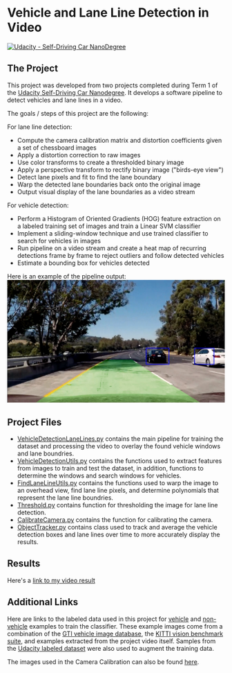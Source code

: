 # Vehicle and Lane Line Detection in Video
[![Udacity - Self-Driving Car NanoDegree](https://s3.amazonaws.com/udacity-sdc/github/shield-carnd.svg)](http://www.udacity.com/drive)

[//]: # (Image References)
[image1]: ./output_images/test5.jpg

The Project
---
This project was developed from two projects completed during Term 1 of the [Udacity Self-Driving Car Nanodegree](http://www.udacity.com/drive). It develops a software pipeline to detect vehicles and lane lines in a video.

The goals / steps of this project are the following:

For lane line detection:
* Compute the camera calibration matrix and distortion coefficients given a set of chessboard images
* Apply a distortion correction to raw images
* Use color transforms to create a thresholded binary image
* Apply a perspective transform to rectify binary image ("birds-eye view")
* Detect lane pixels and fit to find the lane boundary
* Warp the detected lane boundaries back onto the original image
* Output visual display of the lane boundaries as a video stream

For vehicle detection:
* Perform a Histogram of Oriented Gradients (HOG) feature extraction on a labeled training set of images and train a Linear SVM classifier
* Implement a sliding-window technique and use trained classifier to search for vehicles in images
* Run pipeline on a video stream and create a heat map of recurring detections frame by frame to reject outliers and follow detected vehicles
* Estimate a bounding box for vehicles detected

Here is an example of the pipeline output:
![alt text][image1]

Project Files
---
* [VehicleDetectionLaneLines.py](VehicleDetectionLaneLines.py) contains the main pipeline for training the dataset and processing the video to overlay the found vehicle windows and lane boundries.
* [VehicleDetectionUtils.py](VehicleDetectionUtils.py) contains the functions used to extract features from images to train and test the dataset, in addition, functions to determine the windows and search windows for vehicles.
* [FindLaneLineUtils.py](FindLaneLineUtils.py) contains the functions used to warp the image to an overhead view, find lane line pixels, and determine polynomials that represent the lane line boundries.
* [Threshold.py](Threshold.py) contains function for thresholding the image for lane line detection.
* [CalibrateCamera.py](CalibrateCamera.py) contains the function for calibrating the camera.
* [ObjectTracker.py](ObjectTracker.py) contains class used to track and average the vehicle detection boxes and lane lines over time to more accurately display the results. 

Results
---
Here's a [link to my video result](https://youtu.be/s4M1O6Nw_wI)


Additional Links
---
Here are links to the labeled data used in this project for [vehicle](https://s3.amazonaws.com/udacity-sdc/Vehicle_Tracking/vehicles.zip) and [non-vehicle](https://s3.amazonaws.com/udacity-sdc/Vehicle_Tracking/non-vehicles.zip) examples to train the classifier.  These example images come from a combination of the [GTI vehicle image database](http://www.gti.ssr.upm.es/data/Vehicle_database.html), the [KITTI vision benchmark suite](http://www.cvlibs.net/datasets/kitti/), and examples extracted from the project video itself.  Samples from the [Udacity labeled dataset](https://github.com/udacity/self-driving-car/tree/master/annotations) were also used to augment the training data. 

The images used in the Camera Calibration can also be found [here](https://github.com/cassiecarr/CarND-AdvancedLaneLines-P4-1/tree/master/camera_cal). 
